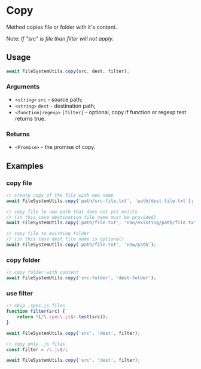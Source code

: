 Copy
====

Method copies file or folder with it's content.

Note: *If "src" is file than filter will not apply.*


Usage
-----

```js
await FileSystemUtils.copy(src, dest, filter);
```


### Arguments

* `<string>` `src` - source path;
* `<string>` `dest` - destination path;
* `<function|regexp>` `[filter]` - optional, copy if function or regexp test returns true.


### Returns

* `<Promise>` - the promise of copy.


Examples
--------

### copy file

```js
// create copy of the file with new name
await FileSystemUtils.copy('path/src-file.txt',	'path/dest-file.txt');

// copy file to new path that does not yet exists
// (in this case destination file name must be provided)
await FileSystemUtils.copy('path/file.txt', 'non/existing/path/file.txt');

// copy file to existing folder
// (in this case dest file name is optional)
await FileSystemUtils.copy('path/file.txt', 'new/path');
```

### copy folder

```js
// copy folder with content
await FileSystemUtils.copy('src-folder', 'dest-folder');
```

### use filter

```js
// skip .spec.js files
function filter(src) {
	return !(/\.spec\.js$/.test(src));
}

await FileSystemUtils.copy('src', 'dest', filter);
```

```js
// copy only .js files
const filter = /\.js$/;

await FileSystemUtils.copy('src', 'dest', filter);
```
